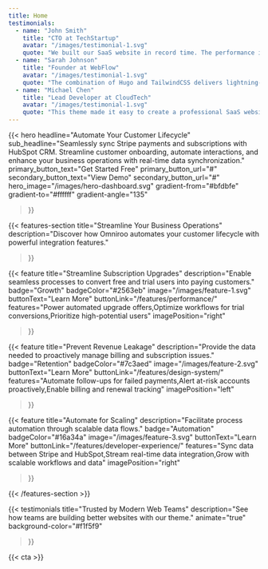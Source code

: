 ```yaml
---
title: Home
testimonials:
  - name: "John Smith"
    title: "CTO at TechStartup"
    avatar: "/images/testimonial-1.svg"
    quote: "We built our SaaS website in record time. The performance is incredible, and our users love the modern, clean design."
  - name: "Sarah Johnson"
    title: "Founder at WebFlow"
    avatar: "/images/testimonial-1.svg"
    quote: "The combination of Hugo and TailwindCSS delivers lightning-fast performance. Our website loads instantly, which has significantly improved our conversion rates."
  - name: "Michael Chen"
    title: "Lead Developer at CloudTech"
    avatar: "/images/testimonial-1.svg"
    quote: "This theme made it easy to create a professional SaaS website. The build times are incredibly fast, and the code is clean and maintainable."
---
```


{{< hero 
    headline="Automate Your Customer Lifecycle"
    sub_headline="Seamlessly sync Stripe payments and subscriptions with HubSpot CRM. Streamline customer onboarding, automate interactions, and enhance your business operations with real-time data synchronization."
    primary_button_text="Get Started Free"
    primary_button_url="#"
    secondary_button_text="View Demo"
    secondary_button_url="#"
    hero_image="/images/hero-dashboard.svg"
    gradient-from="#bfdbfe"
    gradient-to="#ffffff"
    gradient-angle="135"
>}}

{{< features-section 
    title="Streamline Your Business Operations"
    description="Discover how Omniroo automates your customer lifecycle with powerful integration features."
>}}

{{< feature
    title="Streamline Subscription Upgrades"
    description="Enable seamless processes to convert free and trial users into paying customers."
    badge="Growth"
    badgeColor="#2563eb"
    image="/images/feature-1.svg"
    buttonText="Learn More"
    buttonLink="/features/performance/"
    features="Power automated upgrade offers,Optimize workflows for trial conversions,Prioritize high-potential users"
    imagePosition="right"
>}}

{{< feature
    title="Prevent Revenue Leakage"
    description="Provide the data needed to proactively manage billing and subscription issues."
    badge="Retention"
    badgeColor="#7c3aed"
    image="/images/feature-2.svg"
    buttonText="Learn More"
    buttonLink="/features/design-system/"
    features="Automate follow-ups for failed payments,Alert at-risk accounts proactively,Enable billing and renewal tracking"
    imagePosition="left"
>}}

{{< feature
    title="Automate for Scaling"
    description="Facilitate process automation through scalable data flows."
    badge="Automation"
    badgeColor="#16a34a"
    image="/images/feature-3.svg"
    buttonText="Learn More"
    buttonLink="/features/developer-experience/"
    features="Sync data between Stripe and HubSpot,Stream real-time data integration,Grow with scalable workflows and data"
    imagePosition="right"
>}}

{{< /features-section >}}

{{< testimonials 
    title="Trusted by Modern Web Teams"
    description="See how teams are building better websites with our theme."
    animate="true"
    background-color="#f1f5f9"
>}}

{{< cta >}}
